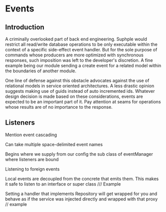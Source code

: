 # Events

## Introduction
A criminally overlooked part of back end engineering. Suphple would restrict all read/write database operations to be only executable within the context of a specific side-effect event handler. But for the sole purpose of commands whose producers are more optimized with synchronous responses, such imposition was left to the developer's discretion. A fine example being our module sending a create event for a related model within the boundaries of another module.

One line of defense against this obstacle advocates against the use of relational models in service oriented architectures. A less drastic opinion suggests making use of guids instead of auto incremented ids. Whatever design decision is made based on these considerations, events are expected to be an important part of it. Pay attention at seams for operations whose results are of no importance to the response.

## Listeners

Mention event cascading

Can take multiple space-delimited event names

Begins where we supply from our config the sub class of eventManager where listeners are bound

Listening to foreign events

Local events are decoupled from the concrete that emits them. This makes it safe to listen to an interface or super class
/// Example

Setting a handler that implements Repository will get wrapped for you and behave as if the service was injected directly and wrapped with that proxy
// example

